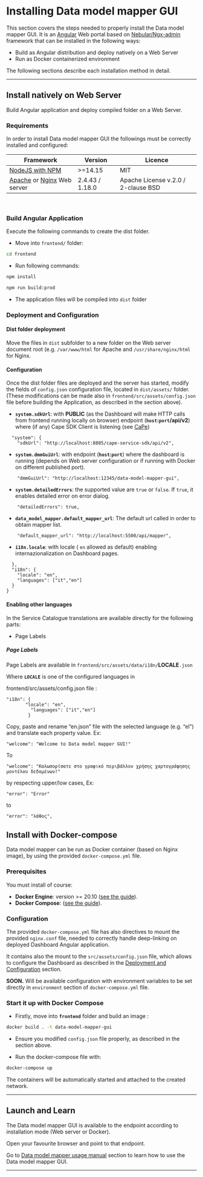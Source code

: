 # Installing Data model mapper GUI 


This section covers the steps needed to properly install the Data model mapper GUI. 
It is an [Angular](https://angular.io/) Web portal based on [Nebular/Ngx-admin](https://github.com/akveo/nebular) framework that can be installed in the following ways:

-   Build as Angular distribution and deploy natively on a Web Server
-   Run as Docker containerized environment


The following sections describe each installation method in detail.

---
## Install natively on Web Server

Build Angular application and deploy compiled folder on a Web Server.

### Requirements

In order to install Data model mapper GUI the followings must be correctly installed and
configured:

| Framework                                                                                                      | Version                | Licence                                 |
| -------------------------------------------------------------------------------------------------------------- | ---------------------- |---------------------------------------- |
| [NodeJS with NPM](https://nodejs.org/en/)                                                                      | >=14.15                | MIT                                     |
| [Apache](https://httpd.apache.org) or [Nginx](https://nginx.org/en) Web server                                 | 2.4.43 / 1.18.0        | Apache License v.2.0 /  2-clause BSD    |

&nbsp;
### Build Angular Application

Execute the following commands to create the dist folder.

-  Move into `frontend/` folder:

```bash
cd frontend
```

- Run following commands:

```bash
npm install
```

```bash
npm run build:prod
```

- The application files will be compiled into `dist` folder



### Deployment and Configuration

#### Dist folder deployment

Move the files in `dist` subfolder to a new folder on the Web server document root (e.g. `/var/www/html` for Apache and `/usr/share/nginx/html` for Nginx.

#### Configuration

Once the dist folder files are deployed and the server has started, modify the
fields of `config.json` configuration file, located in `dist/assets/` folder.
(These modifications can be made also in `frontend/src/assets/config.json` file before building the Application, as described in the section above).

- **`system.sdkUrl`**: with **PUBLIC** (as the Dashboard will make HTTP calls from frontend running locally on browser) endpoint (**`host`:`port`/api/v2**) where (if any) Cape SDK Client is listening (see [CaPe](https://github.com/OPSILab/Cape))

```  
  "system": {
    "sdkUrl": "http://localhost:8085/cape-service-sdk/api/v2",
``` 

- **`system.dmmGuiUrl`**: with endpoint (**`host`:`port`**) where the dashboard is running (depends on Web server configuration or if running with Docker on different published port).

```   
    "dmmGuiUrl": "http://localhost:12345/data-model-mapper-gui",
```   

- **`system.detailedErrors`**: the supported value are `true` or `false`. If `true`, it enables detailed error on error dialog.

```   
    "detailedErrors": true,
```  

- **`data_model_mapper.default_mapper_url`**: The default url called in order to obtain mapper list.

```   
    "default_mapper_url": "http://localhost:5500/api/mapper",
```  

- **`i18n.locale`**: with locale ( `en` allowed as default) enabling internazionalization on Dashboard pages. 

```
  },
  "i18n": {
    "locale": "en",
    "languages": ["it","en"] 
  }
}
```

#### Enabling other languages

In the Service Catalogue translations are available directly for the following parts:
- Page Labels

##### Page Labels
Page Labels are available in 
`frontend/src/assets/data/i18n/`**LOCALE**`.json`

Where **`LOCALE`** is one of the configured languages in

frontend/src/assets/config.json file :
```
"i18n": { 
       "locale": "en", 
         "languages": ["it","en"] 
        }
```

Copy, paste and rename “en.json” file with the selected language (e.g. “el”) and translate each property value. Ex:

```
"welcome": "Welcome to Data model mapper GUI!"
```
To
```
"welcome": "Καλωσορίσατε στο γραφικό περιβάλλον χρήσης χαρτογράφησης μοντέλου δεδομένων!"
```

by respecting upper/low cases, Ex:

```
"error": "Error"
```
to
```
"error": "λάθος",
```

## Install with Docker-compose

Data model mapper can be run as Docker container (based on Nginx image), by using the provided `docker-compose.yml` file.

### Prerequisites

You must install of course:

   -  **Docker Engine**: version >= 20.10 ([see the guide](https://docs.docker.com/get-docker/)).
   -  **Docker Compose**: ([see the guide](https://docs.docker.com/compose/install/#install-compose)).


### Configuration

The provided `docker-compose.yml` file has also directives to mount the provided `nginx.conf` file, needed to correctly handle deep-linking on deployed Dashboard Angular application.

It contains also the mount to the `src/assets/config.json` file, which allows to configure the Dashboard as described in the [Deployment and Configuration](#deployment-and-configuration) section.

**SOON.** Will be available configuration with environment variables to be set directly in `environment` section of `docker-compose.yml` file.

### Start it up with Docker Compose

- Firstly, move into **`frontend`** folder and build an image :

```bash
docker build . -t data-model-mapper-gui
```
  
- Ensure you modified `config.json` file properly, as described in the section above.
	
-  Run the docker-compose file with:

```bash
docker-compose up
```

The containers will be automatically started and attached to the created network.

---
## Launch and Learn

The Data model mapper GUI is available to the endpoint according to installation mode (Web server or Docker).

Open your favourite browser and point to that endpoint.

Go to [Data model mapper usage manual](./usage.md) section to learn how to use the Data model mapper GUI.

---

